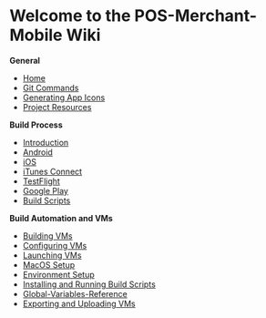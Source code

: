 # Welcome to the POS-Merchant-Mobile Wiki

**General**
* [Home](Home)
* [Git Commands](Git-Commands)
* [Generating App Icons](Generating-App-Icons)
* [Project Resources](Project-Resources)

**Build Process**
* [Introduction](1-Build-Process-Introduction)
* [Android](2-Build-Process-Android)
* [iOS](3-Build-Process-iOS)
* [iTunes Connect](4-Build-Process-Deploying-to-the-iTunes-Store)
* [TestFlight](5-Build-Process-Using-TestFlight)
* [Google Play](6-Build-Process-Using-GooglePlay)
* [Build Scripts](7-Build-Process-Using-Build-Scripts)

**Build Automation and VMs**
* [Building VMs](1-Building-VMs)
* [Configuring VMs](2-Configuring-VMs)
* [Launching VMs](3-Launching-VMs)
* [MacOS Setup](4-MacOS-Setup)
* [Environment Setup](5-Environment-Setup)
* [Installing and Running Build Scripts](6-Installing-and-Running-Build-Scripts)
* [Global-Variables-Reference](7-Global-Variables-Reference)
* [Exporting and Uploading VMs](8-Exporting-and-Uploading-VMs)